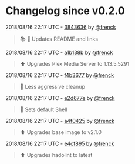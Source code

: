 # Changelog since v0.2.0

2018/08/16 22:17 UTC - [3843636](https://github.com/hassio-addons/addon-plex/commit/3843636379eb9ad3deb1f89c4e0fd717b62dec52) by [@frenck](https://github.com/frenck)
> :books: :shirt: Updates README and links 

2018/08/16 22:17 UTC - [a1b138b](https://github.com/hassio-addons/addon-plex/commit/a1b138b78c71219db5b7543d702850091df9b07f) by [@frenck](https://github.com/frenck)
> :arrow_up: Upgrades Plex Media Server to 1.13.5.5291 

2018/08/16 22:17 UTC - [f4b3677](https://github.com/hassio-addons/addon-plex/commit/f4b36777fba4d4eb1c47aca1482aad53dbf6ea1b) by [@frenck](https://github.com/frenck)
> :rocket: Less aggressive cleanup 

2018/08/16 22:17 UTC - [e2d677e](https://github.com/hassio-addons/addon-plex/commit/e2d677e1dc67c1c495b76021f0792c781b8d8744) by [@frenck](https://github.com/frenck)
> :whale: Sets default Shell 

2018/08/16 22:17 UTC - [a4f0425](https://github.com/hassio-addons/addon-plex/commit/a4f042528b53b770dc40636fb7c512ffd9fda20c) by [@frenck](https://github.com/frenck)
> :arrow_up: Upgrades base image to v2.1.0 

2018/08/16 22:17 UTC - [e4cf895](https://github.com/hassio-addons/addon-plex/commit/e4cf895a88a1db02b0eb389ce9ff22686fa9e97a) by [@frenck](https://github.com/frenck)
> :arrow_up: Upgrades hadolint to latest 

